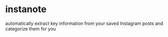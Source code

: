 # instanote
automatically extract key information from your saved Instagram posts and categorize them for you
